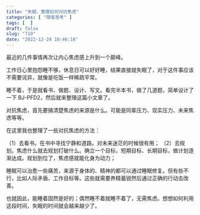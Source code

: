 ```yaml
---
title: "失眠，整理如何对抗焦虑"
categories: [ "随笔思考" ]
tags: [  ]
draft: false
slug: "710"
date: "2022-12-24 10:46:18"
---
```



最近的几件事情再次让内心焦虑感上升到一个巅峰。

工作日心里抱怨睡不够，休息日可以好好睡，结果直接就失眠了，对于这件事应该不需要诧异，就像是吃饭一样稀疏平常。

睡不着，于是就看书、做题、设计、写文。看完半本书，做了几道题，简单设计了一下 BJ-PFD2，然后就来整理这篇小文章了。

对抗焦虑，首先要搞清楚焦虑的来源是什么。可能是同辈压力、现实压力、未来焦虑等等。

在这里我也整理了一些对抗焦虑的方法：

（1）去看书。在书中寻找宁静和道路。对未来迷茫的时候很有用；
（2）去规划。焦虑什么就去规划打破什么。确立一个目标，短期目标、长期目标，做计划逐渐达成。规划到位了，焦虑感就能化身为动力；


睡眠可以治愈一些痛苦，来源于身体的、精神的都可以通过睡眠修复。但有些不行，比如人际矛盾、工作目标等。这些就需要养精蓄锐然后通过正确的行动去改善。

也就因此，能睡着固然是好的；偶然睡不着就睡不着了，无需焦虑。想想如何利用这段时间，失眠的时间就会越来越少了。

